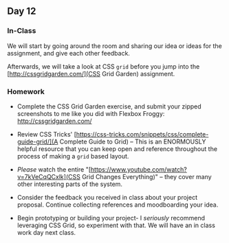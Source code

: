 ## Day 12

### In-Class

We will start by going around the room and sharing our idea or ideas for the assignment, and give each other feedback.

Afterwards, we will take a look at CSS `grid` before you jump into the [http://cssgridgarden.com/](CSS Grid Garden) assignment.

### Homework

* Complete the CSS Grid Garden exercise, and submit your zipped screenshots to me like you did with Flexbox Froggy: http://cssgridgarden.com/

* Review CSS Tricks' [https://css-tricks.com/snippets/css/complete-guide-grid/](A Complete Guide to Grid) – This is an ENORMOUSLY helpful resource that you can keep open and reference throughout the process of making a `grid` based layout.

* _Please_ watch the entire "[https://www.youtube.com/watch?v=7kVeCqQCxlk](CSS Grid Changes Everything)" – they cover many other interesting parts of the system.

* Consider the feedback you received in class about your project proposal. Continue collecting references and moodboarding your idea.

* Begin prototyping or building your project- I _seriously_ recommend leveraging CSS Grid, so experiment with that. We will have an in class work day next class.
